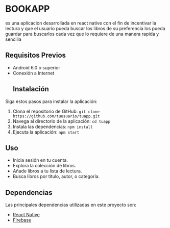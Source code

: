 # BOOKAPP
es una aplicacion desarrollada en react native con el fin de incentivar la lectura y que el usuario pueda buscar los libros de su preferencia
los pueda guardar para buscarlos cada vez que lo requiere de una manera rapida y sencilla

## Requisitos Previos

- Android 6.0 o superior
- Conexión a Internet
  ## Instalación

Siga estos pasos para instalar la aplicación:

1. Clona el repositorio de GitHub: `git clone https://github.com/tuusuario/tuapp.git`
2. Navega al directorio de la aplicación: `cd tuapp`
3. Instala las dependencias: `npm install`
4. Ejecuta la aplicación: `npm start`

## Uso

- Inicia sesión en tu cuenta.
- Explora la colección de libros.
- Añade libros a tu lista de lectura.
- Busca libros por título, autor, o categoría.

  
## Dependencias

Las principales dependencias utilizadas en este proyecto son:

- [React Native](https://github.com/facebook/react-native)
- [Firebase](https://github.com/firebase/firebase-js-sdk)

